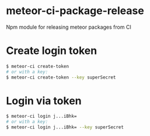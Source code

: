 # meteor-ci-package-release
Npm module for releasing meteor packages from CI

# Create login token

```bash
$ meteor-ci create-token
# or with a key:
$ meteor-ci create-token --key superSecret
```

# Login via token

```bash
$ meteor-ci login j...iBhk=
# or with a key:
$ meteor-ci login j...iBhk= --key superSecret
```
